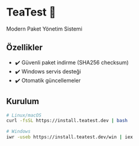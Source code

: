# TeaTest 🍵

Modern Paket Yönetim Sistemi

## Özellikler
- ✔️ Güvenli paket indirme (SHA256 checksum)
- ✔️ Windows servis desteği
- ✔️ Otomatik güncellemeler

## Kurulum
```sh
# Linux/macOS
curl -fsSL https://install.teatest.dev | bash

# Windows
iwr -useb https://install.teatest.dev/win | iex
